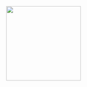 <div align="center">
  <img height="200" src="https://count.getloli.com/@:harts?name=%harts&theme=booru-qualityhentais&padding=4&offset=0&align=top&scale=1&pixelated=1&darkmode=auto"  />
</div>
